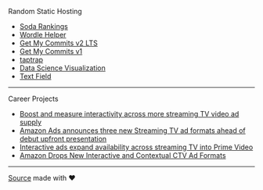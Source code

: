 Random Static Hosting

- [Soda Rankings](https://bnidevs.github.io/sodas)
- [Wordle Helper](https://bnidevs.github.io/wordle)
- [Get My Commits v2 LTS](https://bnidevs.github.io/get-my-commits)
- [Get My Commits v1](https://bnidevs.github.io/get-my-commitsv1)
- [taptrap](https://bnidevs.github.io/taptrap)
- [Data Science Visualization](https://bnidevs.github.io/datascience_team3_f22)
- [Text Field](https://bnidevs.github.io/text-editor)

-----

Career Projects

- [Boost and measure interactivity across more streaming TV video ad supply](https://advertising.amazon.com/resources/whats-new/interactive-video-ad-enhancements)
- [Amazon Ads announces three new Streaming TV ad formats ahead of debut upfront presentation](https://advertising.amazon.com/library/news/amazon-ads-announces-three-new-streaming-tv-ad-formats)
- [Interactive ads expand availability across streaming TV into Prime Video](https://advertising.amazon.com/resources/whats-new/interactive-ads-expand-across-streaming-tv-into-prime-video)
- [Amazon Drops New Interactive and Contextual CTV Ad Formats](https://www.adweek.com/commerce/amazon-drops-3-new-ctv-ad-formats-ahead-of-its-upfront-presentation/)

-----

[Source](https://github.com/bnidevs/bnidevs.github.io) made with ❤️
